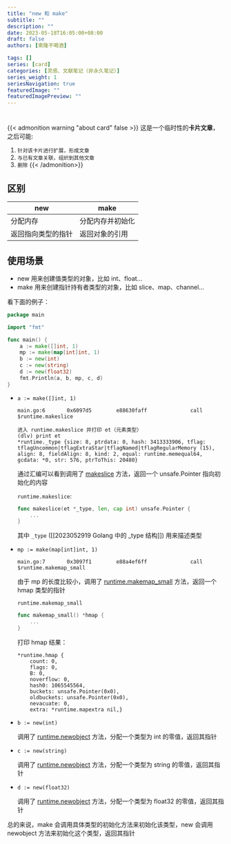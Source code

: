 ```yaml
---
title: "new 和 make"
subtitle: ""
description: ""
date: 2023-05-18T16:05:00+08:00
draft: false
authors: [索隆不喝酒]

tags: []
series: [card]
categories: [灵感、文献笔记（非永久笔记）]
series_weight: 1
seriesNavigation: true
featuredImage: ""
featuredImagePreview: ""
---
```

<!--more-->
#

{{< admonition warning "about card" false >}}
这是一个临时性的**卡片文章**，之后可能:
1. `针对该卡片进行扩展，形成文章`
2. `与已有文章关联，组织到其他文章`
3. `删除`
{{< /admonition>}}


## 区别

|new|make|
|-|-|
|分配内存|分配内存并初始化|
|返回指向类型的指针|返回对象的引用|

## 使用场景

- new 用来创建值类型的对象，比如 int、float...
- make 用来创建指针持有者类型的对象，比如 slice、map、channel...

看下面的例子：

```go
package main

import "fmt"

func main() {
	a := make([]int, 1)
	mp := make(map[int]int, 1)
	b := new(int)
	c := new(string)
	d := new(float32)
	fmt.Println(a, b, mp, c, d)
}
```

- `a := make([]int, 1)`

    ```text
    main.go:6       0x6097d5        e88630faff              call $runtime.makeslice

    进入 runtime.makeslice 并打印 et（元素类型）
    (dlv) print et
    *runtime._type {size: 8, ptrdata: 0, hash: 3413333906, tflag: tflagUncommon|tflagExtraStar|tflagNamed|tflagRegularMemory (15), align: 8, fieldAlign: 8, kind: 2, equal: runtime.memequal64, gcdata: *0, str: 576, ptrToThis: 20480}
    ```
    通过汇编可以看到调用了 [makeslice](https://github.com/golang/go/blob/7ad92e95b56019083824492fbec5bb07926d8ebd/src/runtime/slice.go#L88) 方法，返回一个 unsafe.Pointer 指向初始化的内容

    `runtime.makeslice`:
    ```go
    func makeslice(et *_type, len, cap int) unsafe.Pointer {
        ...
    }
    ```
    其中 `_type` ([[2023052919 Golang 中的 _type 结构]]) 用来描述类型 

- `mp := make(map[int]int, 1)`

    ```text
    main.go:7       0x3097f1        e88a4ef6ff              call $runtime.makemap_small
    
    ```
    由于 mp 的长度比较小，调用了 [runtime.makemap_small](https://github.com/golang/go/blob/7ad92e95b56019083824492fbec5bb07926d8ebd/src/runtime/map.go#L294) 方法，返回一个 hmap 类型的指针

    `runtime.makemap_small`

    ```go
    func makemap_small() *hmap {
        ...
    }
    ```
    打印 hmap 结果：
    ```text
    *runtime.hmap {
        count: 0,
        flags: 0,
        B: 0,
        noverflow: 0,
        hash0: 1065545564,
        buckets: unsafe.Pointer(0x0),
        oldbuckets: unsafe.Pointer(0x0),
        nevacuate: 0,
        extra: *runtime.mapextra nil,}
    ```

- `b := new(int)`

    调用了 [runtime.newobject](https://github.com/golang/go/blob/7ad92e95b56019083824492fbec5bb07926d8ebd/src/runtime/malloc.go#L1323) 方法，分配一个类型为 int 的零值，返回其指针

- `c := new(string)`

    调用了 [runtime.newobject](https://github.com/golang/go/blob/7ad92e95b56019083824492fbec5bb07926d8ebd/src/runtime/malloc.go#L1323) 方法，分配一个类型为 string 的零值，返回其指针

- `d := new(float32)`

    调用了 [runtime.newobject](https://github.com/golang/go/blob/7ad92e95b56019083824492fbec5bb07926d8ebd/src/runtime/malloc.go#L1323) 方法，分配一个类型为 float32 的零值，返回其指针


总的来说，make 会调用具体类型的初始化方法来初始化该类型，new 会调用 newobject 方法来初始化这个类型，返回其指针